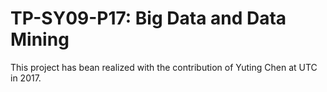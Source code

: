 # TP-SY09-P17: Big Data and Data Mining

This project has bean realized with the contribution of Yuting Chen at UTC in 2017.